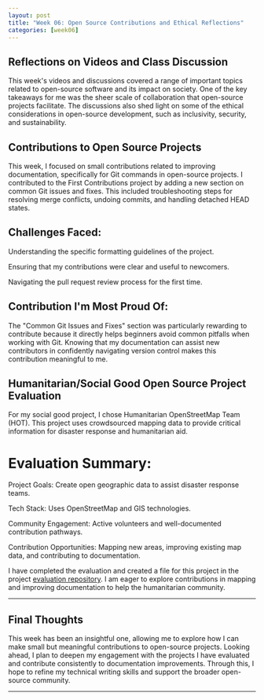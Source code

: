```yaml
---
layout: post
title: "Week 06: Open Source Contributions and Ethical Reflections"
categories: [week06]
---
```


## Reflections on Videos and Class Discussion
This week's videos and discussions covered a range of important topics related to open-source software and its impact on society. One of the key takeaways for me was the sheer scale of collaboration that open-source projects facilitate. The discussions also shed light on some of the ethical considerations in open-source development, such as inclusivity, security, and sustainability.

## Contributions to Open Source Projects
This week, I focused on small contributions related to improving documentation, specifically for Git commands in open-source projects. I contributed to the First Contributions project by adding a new section on common Git issues and fixes. This included troubleshooting steps for resolving merge conflicts, undoing commits, and handling detached HEAD states.

## Challenges Faced:
Understanding the specific formatting guidelines of the project.

Ensuring that my contributions were clear and useful to newcomers.

Navigating the pull request review process for the first time.

## Contribution I'm Most Proud Of:
The "Common Git Issues and Fixes" section was particularly rewarding to contribute because it directly helps beginners avoid common pitfalls when working with Git. Knowing that my documentation can assist new contributors in confidently navigating version control makes this contribution meaningful to me.

## Humanitarian/Social Good Open Source Project Evaluation
For my social good project, I chose Humanitarian OpenStreetMap Team (HOT). This project uses crowdsourced mapping data to provide critical information for disaster response and humanitarian aid.

# Evaluation Summary:

Project Goals: Create open geographic data to assist disaster response teams.

Tech Stack: Uses OpenStreetMap and GIS technologies.

Community Engagement: Active volunteers and well-documented contribution pathways.

Contribution Opportunities: Mapping new areas, improving existing map data, and contributing to documentation.

I have completed the evaluation and created a file for this project in the project [evaluation repository](https://github.com/ossd-s25/project-evaluation/blob/main/Godot.md). I am eager to explore contributions in mapping and improving documentation to help the humanitarian community.

---

## Final Thoughts
This week has been an insightful one, allowing me to explore how I can make small but meaningful contributions to open-source projects. Looking ahead, I plan to deepen my engagement with the projects I have evaluated and contribute consistently to documentation improvements. Through this, I hope to refine my technical writing skills and support the broader open-source community.

---

